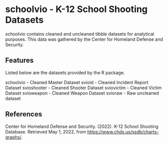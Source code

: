 # schoolvio - K-12 School Shooting Datasets
schoolvio contains cleaned and uncleaned tibble datasets for analytical purposes. This data was gathered by the Center for Homeland Defense and Security.

## Features
Listed below are the datasets provided by the R package.

schoolvio - Cleaned Master Dataset
svioid - Cleaned Incident Report Dataset
svioshooter - Cleaned Shooter Dataset
sviovictim - Cleaned Victim Dataset
svioweapon - Cleaned Weapon Dataset
svioraw - Raw uncleaned dataset

## References 
Center for Homeland Defense and Security. (2022). K-12 School Shooting Database. Retrieved May 1, 2022, from https://www.chds.us/ssdb/charts-graphs/.